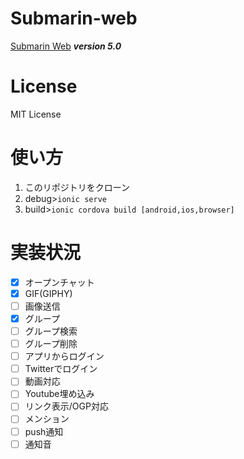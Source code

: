 # Submarin-web
[Submarin Web](https://submarin-web.web.app) 
***version 5.0***
# License
MIT License
# 使い方
1) このリポジトリをクローン
2) debug>```ionic serve```
3) build>```ionic cordova build [android,ios,browser]```
# 実装状況
 - [x] オープンチャット
 - [x] GIF(GIPHY)
 - [ ] 画像送信
 - [x] グループ
 - [ ] グループ検索
 - [ ] グループ削除
 - [ ] アプリからログイン
 - [ ] Twitterでログイン
 - [ ] 動画対応
 - [ ] Youtube埋め込み
 - [ ] リンク表示/OGP対応
 - [ ] メンション
 - [ ] push通知
 - [ ] 通知音
